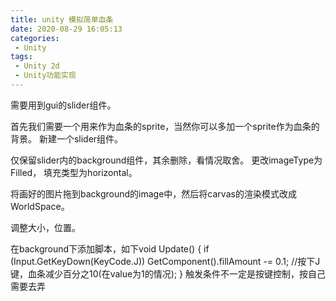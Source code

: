 ```yaml
---
title: unity 模拟简单血条
date: 2020-08-29 16:05:13
categories:
 - Unity
tags:
 - Unity 2d
 - Unity功能实现
---
```

需要用到gui的slider组件。

首先我们需要一个用来作为血条的sprite，当然你可以多加一个sprite作为血条的背景。
新建一个slider组件。

仅保留slider内的background组件，其余删除，看情况取舍。
更改imageType为Filled，
填充类型为horizontal。

将画好的图片拖到background的image中，然后将carvas的渲染模式改成WorldSpace。

调整大小，位置。

在background下添加脚本，如下void Update()
    {
        if (Input.GetKeyDown(KeyCode.J))
            GetComponent<Image>().fillAmount -= 0.1; //按下J键，血条减少百分之10(在value为1的情况);
    }
触发条件不一定是按键控制，按自己需要去弄